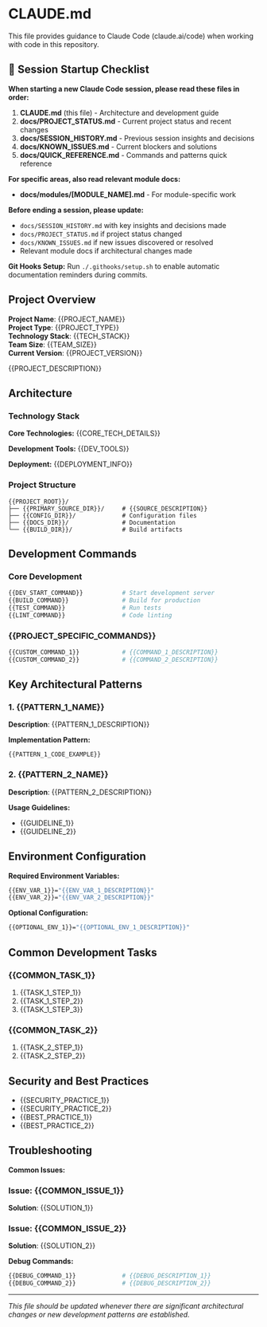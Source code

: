 # CLAUDE.md

This file provides guidance to Claude Code (claude.ai/code) when working with code in this repository.

## 🚀 Session Startup Checklist

**When starting a new Claude Code session, please read these files in order:**

1. **CLAUDE.md** (this file) - Architecture and development guide
2. **docs/PROJECT_STATUS.md** - Current project status and recent changes
3. **docs/SESSION_HISTORY.md** - Previous session insights and decisions
4. **docs/KNOWN_ISSUES.md** - Current blockers and solutions
5. **docs/QUICK_REFERENCE.md** - Commands and patterns quick reference

**For specific areas, also read relevant module docs:**
- **docs/modules/[MODULE_NAME].md** - For module-specific work

**Before ending a session, please update:**
- `docs/SESSION_HISTORY.md` with key insights and decisions made
- `docs/PROJECT_STATUS.md` if project status changed
- `docs/KNOWN_ISSUES.md` if new issues discovered or resolved
- Relevant module docs if architectural changes made

**Git Hooks Setup:**
Run `./.githooks/setup.sh` to enable automatic documentation reminders during commits.

## Project Overview

**Project Name**: {{PROJECT_NAME}}  
**Project Type**: {{PROJECT_TYPE}}  
**Technology Stack**: {{TECH_STACK}}  
**Team Size**: {{TEAM_SIZE}}  
**Current Version**: {{PROJECT_VERSION}}

{{PROJECT_DESCRIPTION}}

## Architecture

### Technology Stack

**Core Technologies:**
{{CORE_TECH_DETAILS}}

**Development Tools:**
{{DEV_TOOLS}}

**Deployment:**
{{DEPLOYMENT_INFO}}

### Project Structure

```
{{PROJECT_ROOT}}/
├── {{PRIMARY_SOURCE_DIR}}/     # {{SOURCE_DESCRIPTION}}
├── {{CONFIG_DIR}}/             # Configuration files
├── {{DOCS_DIR}}/               # Documentation
└── {{BUILD_DIR}}/              # Build artifacts
```

## Development Commands

### Core Development
```bash
{{DEV_START_COMMAND}}           # Start development server
{{BUILD_COMMAND}}               # Build for production
{{TEST_COMMAND}}                # Run tests
{{LINT_COMMAND}}                # Code linting
```

### {{PROJECT_SPECIFIC_COMMANDS}}
```bash
{{CUSTOM_COMMAND_1}}            # {{COMMAND_1_DESCRIPTION}}
{{CUSTOM_COMMAND_2}}            # {{COMMAND_2_DESCRIPTION}}
```

## Key Architectural Patterns

### 1. {{PATTERN_1_NAME}}

**Description**: {{PATTERN_1_DESCRIPTION}}

**Implementation Pattern:**
```{{PATTERN_1_LANGUAGE}}
{{PATTERN_1_CODE_EXAMPLE}}
```

### 2. {{PATTERN_2_NAME}}

**Description**: {{PATTERN_2_DESCRIPTION}}

**Usage Guidelines:**
- {{GUIDELINE_1}}
- {{GUIDELINE_2}}

## Environment Configuration

**Required Environment Variables:**
```bash
{{ENV_VAR_1}}="{{ENV_VAR_1_DESCRIPTION}}"
{{ENV_VAR_2}}="{{ENV_VAR_2_DESCRIPTION}}"
```

**Optional Configuration:**
```bash
{{OPTIONAL_ENV_1}}="{{OPTIONAL_ENV_1_DESCRIPTION}}"
```

## Common Development Tasks

### {{COMMON_TASK_1}}
1. {{TASK_1_STEP_1}}
2. {{TASK_1_STEP_2}}
3. {{TASK_1_STEP_3}}

### {{COMMON_TASK_2}}
1. {{TASK_2_STEP_1}}
2. {{TASK_2_STEP_2}}

## Security and Best Practices

- {{SECURITY_PRACTICE_1}}
- {{SECURITY_PRACTICE_2}}
- {{BEST_PRACTICE_1}}
- {{BEST_PRACTICE_2}}

## Troubleshooting

**Common Issues:**

### Issue: {{COMMON_ISSUE_1}}
**Solution**: {{SOLUTION_1}}

### Issue: {{COMMON_ISSUE_2}}  
**Solution**: {{SOLUTION_2}}

**Debug Commands:**
```bash
{{DEBUG_COMMAND_1}}             # {{DEBUG_DESCRIPTION_1}}
{{DEBUG_COMMAND_2}}             # {{DEBUG_DESCRIPTION_2}}
```

---

*This file should be updated whenever there are significant architectural changes or new development patterns are established.*